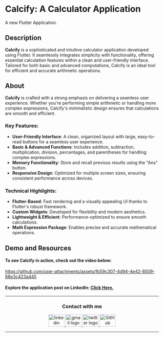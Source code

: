 # Calcify: A Calculator Application
A new Flutter Application.


## Description
**Calcify** is a sophisticated and intuitive calculator application developed using Flutter. It seamlessly integrates simplicity with functionality, offering essential calculation features within a clean and user-friendly interface. Tailored for both basic and advanced computations, Calcify is an ideal tool for efficient and accurate arithmetic operations.


## About
**Calcify** is crafted with a strong emphasis on delivering a seamless user experience. Whether you're performing simple arithmetic or handling more complex expressions, Calcify's minimalistic design ensures that calculations are smooth and efficient. 


### Key Features:
- **User-Friendly Interface**: A clean, organized layout with large, easy-to-read buttons for a seamless user experience.
- **Basic & Advanced Functions**: Includes addition, subtraction, multiplication, division, percentages, and parentheses for handling complex expressions.
- **Memory Functionality**: Store and recall previous results using the "Ans" button.
- **Responsive Design**: Optimized for multiple screen sizes, ensuring consistent performance across devices.


### Technical Highlights:
- **Flutter-Based**: Fast rendering and a visually appealing UI thanks to Flutter's robust framework.
- **Custom Widgets**: Developed for flexibility and modern aesthetics.
- **Lightweight & Efficient**: Performance-optimized to ensure smooth calculations.
- **Math Expression Package**: Enables precise and accurate mathematical operations.


## Demo and Resources
#### To see Calcify in action, check out the video below:
https://github.com/user-attachments/assets/fb59c307-4d94-4e42-8509-88e3c423a445


#### Explore the application post on LinkedIn: <a target="_blank" href="**********"> Click Here. </a>

-----

<h3 align="center">
    Contact with me
</h3>

<div align="center">
  <a href="https://www.linkedin.com/in/theahmedhany/" target="_blank">
    <img src="https://skillicons.dev/icons?i=linkedin&theme=dark" width="52" height="40" alt="linkedin logo"/>
  </a>
  <a href="mailto:a7medhanyshokry@gmail.com" target="_blank">
    <img src="https://skillicons.dev/icons?i=gmail&theme=light" width="52" height="40" alt="gmail logo"/> 
  </a>
  <a href="https://x.com/theahmedhany" target="_blank">
    <img src="https://skillicons.dev/icons?i=twitter&theme=dark" width="52" height="40" alt="twitter logo"/>
  </a>
  <a href="https://github.com/theahmedhany" target="_blank">
    <img src="https://skillicons.dev/icons?i=github&theme=dark" width="52" height="40" alt="GitHub logo"/>
  </a>
</div>

-----

